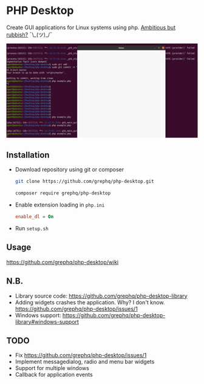# PHP Desktop
Create GUI applications for Linux systems using php. [Ambitious but rubbish?](#nb) ¯\\\_(ツ)_/¯

![Demo](phpdsk.png)
## Installation
- Download repository using git or composer
  ```bash
  git clone https://github.com/grephq/php-desktop.git
  ```
  ```bash
  composer require grephq/php-desktop
  ```
- Enable extension loading in ```php.ini```
  ```ini
  enable_dl = On
  ```
- Run ```setup.sh```
## Usage
https://github.com/grephq/php-desktop/wiki

## N.B.
- Library source code: https://github.com/grephq/php-desktop-library
- Adding widgets crashes the application. Why? I don't know. https://github.com/grephq/php-desktop/issues/1
- Windows support: https://github.com/grephq/php-desktop-library#windows-support

## TODO
- Fix https://github.com/grephq/php-desktop/issues/1
- Implement messagedialog, radio and menu bar widgets
- Support for multiple windows
- Callback for application events
